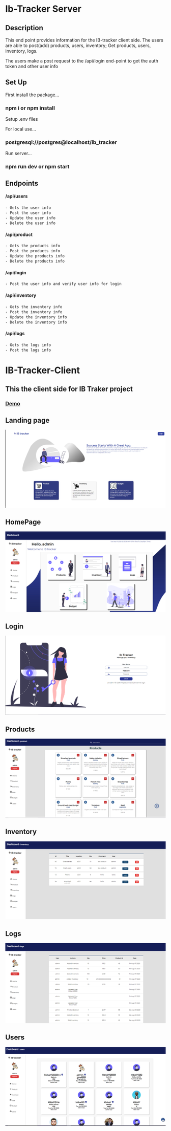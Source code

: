 # Ib-Tracker Server


## Description

This end point provides information for the IB-tracker client side. The users are able to post(add) products, users, inventory; Get products, users, inventory, logs.

The users make a post request to the /api/login end-point to get the auth token and other user info  


## Set Up

First install the package...

### npm i or npm install 

Setup .env files

For local use...
### postgresql://postgres@localhost/ib_tracker


Run server...

### npm run dev or npm start


## Endpoints


#### /api/users
    - Gets the user info
    - Post the user info
    - Update the user info
    - Delete the user info

#### /api/product
    - Gets the products info
    - Post the products info
    - Update the products info
    - Delete the products info

#### /api/login    
    - Post the user info and verify user info for login


#### /api/inventory
    - Gets the inventory info
    - Post the inventory info
    - Update the inventory info
    - Delete the inventory info

#### /api/logs
    - Gets the logs info
    - Post the logs info
   
   
 # IB-Tracker-Client  
## This the client side for IB Traker project 

### [Demo](https://ib-tracker-client.vercel.app)

## Landing page
![Image description](https://github.com/KidusY/IB-Tracker-Client/blob/master/screenShots/landing%20page.PNG)

## HomePage
![Image description](https://github.com/KidusY/IB-Tracker-Client/blob/master/screenShots/home.PNG)

## Login
![Image description](https://github.com/KidusY/IB-Tracker-Client/blob/master/screenShots/login.PNG)

## Products
![Image description](https://github.com/KidusY/IB-Tracker-Client/blob/master/screenShots/products.PNG)

## Inventory
![Image description](https://github.com/KidusY/IB-Tracker-Client/blob/master/screenShots/inventory.PNG)

## Logs
![Image description](https://github.com/KidusY/IB-Tracker-Client/blob/master/screenShots/logs.PNG)

## Users
![Image description](https://github.com/KidusY/IB-Tracker-Client/blob/master/screenShots/users.PNG)

